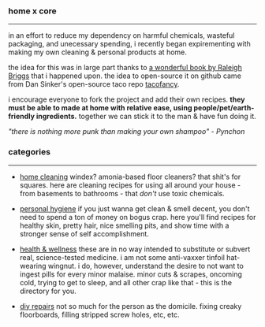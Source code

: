 ### home x core

---

in an effort to reduce my dependency on harmful chemicals, wasteful packaging, and unecessary spending, i recently began expirementing with making my own cleaning & personal products at home. 

the idea for this was in large part thanks to [a wonderful book by Raleigh Briggs](http://microcosmpublishing.com/catalog/books/2333/) that i happened upon. the idea to open-source it on github came from Dan Sinker's open-source taco repo [tacofancy](https://github.com/sinker/tacofancy).

i encourage everyone to fork the project and add their own recipes. **they must be able to made at home with relative ease, using people/pet/earth-friendly ingredients.** together we can stick it to the man & have fun doing it.

_"there is nothing more punk than making your own shampoo"_
_- Pynchon_

### categories

---

 - [home cleaning](/home-cleaning)
 	windex? amonia-based floor cleaners? that shit's for squares. here are cleaning recipes for using all around your house - from basements to bathrooms - that *don't* use toxic chemicals.


 - [personal hygiene](/personal-hygiene) 
 	if you just wanna get clean & smell decent, you don't need to spend a ton of money on bogus crap. here you'll find recipes for healthy skin, pretty hair, nice smelling pits, and show time with a stronger sense of self accomplishment.


 - [health & wellness](/health-wellness)
 	these are in no way intended to substitute or subvert real, science-tested medicine. i am not some anti-vaxxer tinfoil hat-wearing wingnut. i do, however, understand the desire to not want to ingest pills for every minor malaise. minor cuts & scrapes, oncoming cold, trying to get to sleep, and all other crap like that - this is the directory for you. 


 - [diy repairs](diy-repairs)
 	not so much for the person as the domicile. fixing creaky floorboards, filling stripped screw holes, etc, etc. 